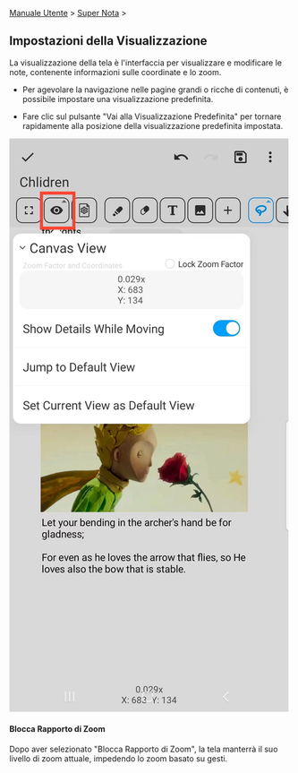 [Manuale Utente](/dragonnest/drawnote/manual/it) > [Super Nota](/dragonnest/drawnote/manual/it/super_note) >

lmpostazioni della Visualizzazione
---
La visualizzazione della tela è l'interfaccia per visualizzare e modificare le note, contenente informazioni sulle coordinate e lo zoom.

- Per agevolare la navigazione nelle pagine grandi o ricche di contenuti, è possibile impostare una visualizzazione predefinita.


- Fare clic sul pulsante "Vai alla Visualizzazione Predefinita" per tornare rapidamente alla posizione della visualizzazione predefinita impostata.

![](imgs/canvas_view1.png)

#### Blocca Rapporto di Zoom
Dopo aver selezionato "Blocca Rapporto di Zoom", la tela manterrà il suo livello di zoom attuale, impedendo lo zoom basato su gesti.